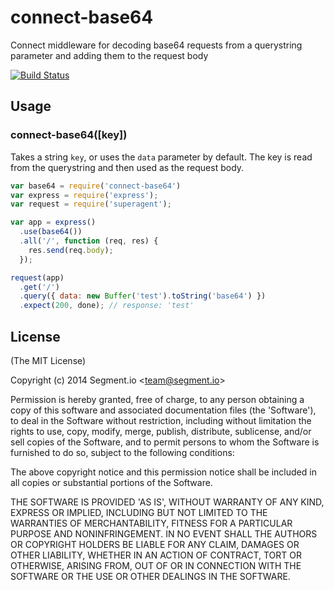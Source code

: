 
# connect-base64

  Connect middleware for decoding base64 requests from a querystring parameter and adding them to the request body

  [![Build Status](https://travis-ci.org/segmentio/connect-base64.png?branch=master)](https://travis-ci.org/segmentio/connect-base64)

## Usage

### connect-base64([key])

  Takes a string `key`, or uses the `data` parameter by default. The key is read from the querystring and then used as the request body.

```js
var base64 = require('connect-base64')
var express = require('express');
var request = require('superagent');

var app = express()
  .use(base64())
  .all('/', function (req, res) {
    res.send(req.body);
  });

request(app)
  .get('/')
  .query({ data: new Buffer('test').toString('base64') })
  .expect(200, done); // response: 'test'
```

## License

(The MIT License)

Copyright (c) 2014 Segment.io &lt;team@segment.io&gt;

Permission is hereby granted, free of charge, to any person obtaining
a copy of this software and associated documentation files (the
'Software'), to deal in the Software without restriction, including
without limitation the rights to use, copy, modify, merge, publish,
distribute, sublicense, and/or sell copies of the Software, and to
permit persons to whom the Software is furnished to do so, subject to
the following conditions:

The above copyright notice and this permission notice shall be
included in all copies or substantial portions of the Software.

THE SOFTWARE IS PROVIDED 'AS IS', WITHOUT WARRANTY OF ANY KIND,
EXPRESS OR IMPLIED, INCLUDING BUT NOT LIMITED TO THE WARRANTIES OF
MERCHANTABILITY, FITNESS FOR A PARTICULAR PURPOSE AND NONINFRINGEMENT.
IN NO EVENT SHALL THE AUTHORS OR COPYRIGHT HOLDERS BE LIABLE FOR ANY
CLAIM, DAMAGES OR OTHER LIABILITY, WHETHER IN AN ACTION OF CONTRACT,
TORT OR OTHERWISE, ARISING FROM, OUT OF OR IN CONNECTION WITH THE
SOFTWARE OR THE USE OR OTHER DEALINGS IN THE SOFTWARE.